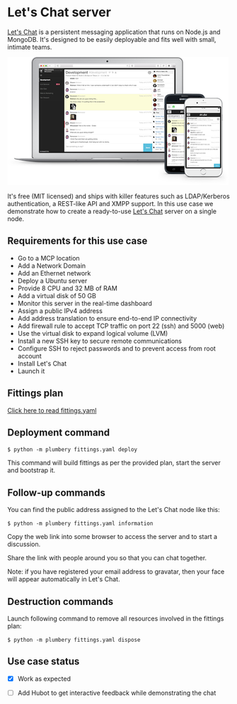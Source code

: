# Let's Chat server

[Let's Chat](https://sdelements.github.io/lets-chat/) is a persistent messaging application that runs on Node.js and MongoDB.
It's designed to be easily deployable and fits well with small, intimate teams.

![Lets Chat](lets-chat.png)

It's free (MIT licensed) and ships with killer features such as LDAP/Kerberos authentication, a REST-like API and XMPP support.
In this use case we demonstrate how to create a ready-to-use [Let's Chat](https://sdelements.github.io/lets-chat/) server
on a single node.

## Requirements for this use case

* Go to a MCP location
* Add a Network Domain
* Add an Ethernet network
* Deploy a Ubuntu server
* Provide 8 CPU and 32 MB of RAM
* Add a virtual disk of 50 GB
* Monitor this server in the real-time dashboard
* Assign a public IPv4 address
* Add address translation to ensure end-to-end IP connectivity
* Add firewall rule to accept TCP traffic on port 22 (ssh) and 5000 (web)
* Use the virtual disk to expand logical volume (LVM)
* Install a new SSH key to secure remote communications
* Configure SSH to reject passwords and to prevent access from root account
* Install Let's Chat
* Launch it

## Fittings plan

[Click here to read fittings.yaml](fittings.yaml)

## Deployment command

    $ python -m plumbery fittings.yaml deploy

This command will build fittings as per the provided plan, start the server
and bootstrap it.

## Follow-up commands

You can find the public address assigned to the Let's Chat node like this:

    $ python -m plumbery fittings.yaml information

Copy the web link into some browser to access the server and to start a
discussion.

Share the link with people around you so that you can chat together.

Note: if you have registered your email address to gravatar, then your face
will appear automatically in Let's Chat.

## Destruction commands

Launch following command to remove all resources involved in the fittings plan:

    $ python -m plumbery fittings.yaml dispose

## Use case status

- [x] Work as expected
- [ ] Add Hubot to get interactive feedback while demonstrating the chat

